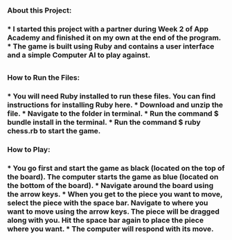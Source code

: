 <h3> About this Project: <h3>
* I started this project with a partner during Week 2 of App Academy and finished it on my own at the end of the program.
* The game is built using Ruby and contains a user interface and a simple Computer AI to play against.<h6>

<h3> How to Run the Files: <h3>
* You will need Ruby installed to run these files. You can find instructions for installing Ruby here.
* Download and unzip the file.
* Navigate to the folder in terminal.
* Run the command $ bundle install in the terminal.
* Run the command $ ruby chess.rb to start the game.

<h3> How to Play: <h3>
* You go first and start the game as black (located on the top of the board). The computer starts the game as blue (located on the bottom of the board).
* Navigate around the board using the arrow keys.
* When you get to the piece you want to move, select the piece with the space bar. Navigate to where you want to move using the arrow keys. The piece will be dragged along with you. Hit the space bar again to place the piece where you want.
* The computer will respond with its move.
